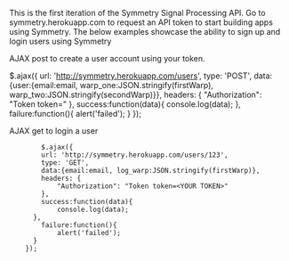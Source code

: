 This is the first iteration of the Symmetry Signal Processing API. Go to symmetry.herokuapp.com to request an API token to start building apps using Symmetry. The below examples showcase the ability to sign up and login users using Symmetry


AJAX post to create a user account using your token.


$.ajax({
				url: 'http://symmetry.herokuapp.com/users',
				type: 'POST',
				data:{user:{email:email, warp_one:JSON.stringify(firstWarp), 
					warp_two:JSON.stringify(secondWarp)}},
				headers: {
					"Authorization": "Token token=<YOUR TOKEN>"
				},
				success:function(data){
			    	console.log(data);
			  },
				failure:function(){
			    	alert('failed');
			  }
			});

AJAX get to login a user

			$.ajax({
			url: 'http://symmetry.herokuapp.com/users/123',
			type: 'GET',
			data:{email:email, log_warp:JSON.stringify(firstWarp)},
			headers: {
				"Authorization": "Token token=<YOUR TOKEN>"
			},
			success:function(data){
		    	console.log(data);
		  },
			failure:function(){
		    	alert('failed');
		  }
		});